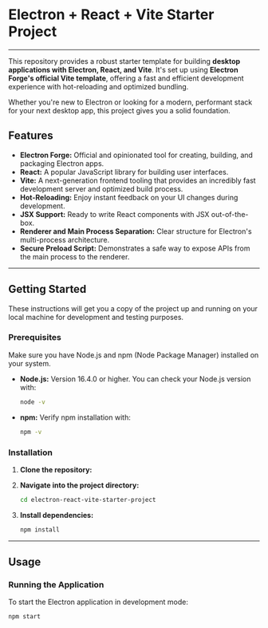 # Electron + React + Vite Starter Project

---

This repository provides a robust starter template for building **desktop applications with Electron, React, and Vite**. It's set up using **Electron Forge's official Vite template**, offering a fast and efficient development experience with hot-reloading and optimized bundling.

Whether you're new to Electron or looking for a modern, performant stack for your next desktop app, this project gives you a solid foundation.

## Features

* **Electron Forge:** Official and opinionated tool for creating, building, and packaging Electron apps.
* **React:** A popular JavaScript library for building user interfaces.
* **Vite:** A next-generation frontend tooling that provides an incredibly fast development server and optimized build process.
* **Hot-Reloading:** Enjoy instant feedback on your UI changes during development.
* **JSX Support:** Ready to write React components with JSX out-of-the-box.
* **Renderer and Main Process Separation:** Clear structure for Electron's multi-process architecture.
* **Secure Preload Script:** Demonstrates a safe way to expose APIs from the main process to the renderer.

---

## Getting Started

These instructions will get you a copy of the project up and running on your local machine for development and testing purposes.

### Prerequisites

Make sure you have Node.js and npm (Node Package Manager) installed on your system.

* **Node.js:** Version 16.4.0 or higher.
    You can check your Node.js version with:
    ```bash
    node -v
    ```
* **npm:**
    Verify npm installation with:
    ```bash
    npm -v
    ```

### Installation

1.  **Clone the repository:**
 

2.  **Navigate into the project directory:**
    ```bash
    cd electron-react-vite-starter-project
    ```

3.  **Install dependencies:**
    ```bash
    npm install
    ```

---

## Usage

### Running the Application

To start the Electron application in development mode:

```bash
npm start
```
